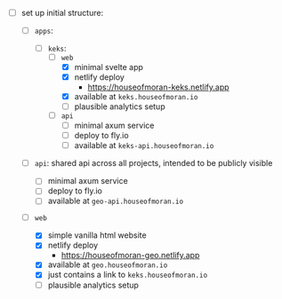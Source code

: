 - [ ] set up initial structure:

  - [ ] `apps`:
    - [ ] `keks`:
      - [ ] `web`
        - [x] minimal svelte app
        - [x] netlify deploy
          - https://houseofmoran-keks.netlify.app
        - [x] available at `keks.houseofmoran.io`
        - [ ] plausible analytics setup
      - [ ] `api`
        - [ ] minimal axum service
        - [ ] deploy to fly.io
        - [ ] available at `keks-api.houseofmoran.io`
  - [ ] `api`: shared api across all projects, intended to be publicly visible
    - [ ] minimal axum service
    - [ ] deploy to fly.io
    - [ ] available at `geo-api.houseofmoran.io`
  - [ ] `web`

    - [x] simple vanilla html website
    - [x] netlify deploy
      - https://houseofmoran-geo.netlify.app
    - [x] available at `geo.houseofmoran.io`
    - [x] just contains a link to `keks.houseofmoran.io`
    - [ ] plausible analytics setup
